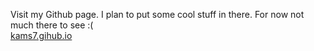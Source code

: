 Visit my Github page. I plan to put some cool stuff in there. For now not much there to see :( <br/>
[kams7.gihub.io](https://kams7.github.io/)
